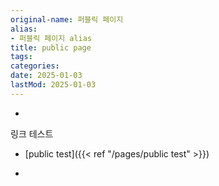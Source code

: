 ```yaml
---
original-name: 퍼블릭 페이지
alias:
- 퍼블릭 페이지 alias
title: public page
tags:
categories:
date: 2025-01-03
lastMod: 2025-01-03
---
```











  + 





링크 테스트
  + [public test]({{< ref "/pages/public test" >}})

  + 




